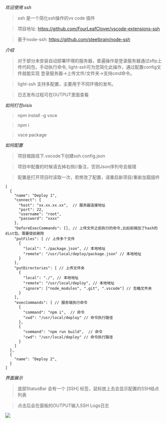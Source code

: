 *欢迎使用 ssh*
  
> ssh 是一个简化ssh操作的vs code 插件

> 项目地址: https://github.com/FourLeafClover/vscode-extensions-ssh

> 基于node-ssh: https://github.com/steelbrain/node-ssh

*介绍*

> 对于部分未安装自动部署环境的服务器，普遍操作是登录服务器通过sftp上传代码包，手动执行命令, light-ssh可为您简化此操作，通过配置config文件就能实现 登录服务器->上传文件/文件夹->支持cmd命令。

> light-ssh 支持多配置，主要用于不同环境的发布。

> 日志发布过程可在OUTPUT里面查看


*如何打包visix*

> npm install -g vsce

> npm i

> vsce package

*如何配置*

> 项目根路径下.vscode下创建ssh.config.json

> 项目中配置的时候请去掉右侧//备注，否则Json序列号会报错

> 配置是打开项目时读取一次，若修改了配置，请重启新项目/重新加载插件

```
[
  {
    "name": "Deploy 1",
    "connect": {  
      "host": "xx.xx.xx.xx",  // 服务器连接地址
      "port": 22,
      "username": "root",
      "password": "xxxx"
    },
    "beforeExecCommands": [], // 上传文件之前执行的命令,比如前端加了hash的dist包，需要提前删除
    "putFiles": [ // 上传多个文件
      {
        "local": "./package.json", // 本地地址
        "remote": "/usr/local/deploy/package.json" // 本地地址
      }
    ],
    "putDirectories": [ // 上传文件夹
      {
        "local": "./", // 本地地址
        "remote": "/usr/local/deploy", // 本地地址
        "ignore": ["node_modules", ".git", ".vscode"] // 忽略文件夹
      }
    ],
    "execCommands": [ // 服务端执行命令
      {
        "command": "npm i",  // 命令
        "cwd": "/usr/local/deploy" // 命令执行路径
      },
      {
        "command": "npm run build",  // 命令
        "cwd": "/usr/local/deploy" // 命令执行路径
      }
    ]
  },
  {
    "name": "Deploy 2",
  }
]

```

*界面展示*

> 底部StatusBar 会有一个 [SSH] 标签，鼠标放上去会显示配置的SSH结点列表

> 点击后会在面板的OUTPUT输入SSH Logs日志

![](https://fourleafclover.github.io/vscode/light-ssh/images/step.png)



 
  